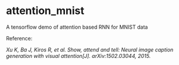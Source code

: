 # attention_mnist
A tensorflow demo of attention based RNN for MNIST data



Reference: 

*Xu K, Ba J, Kiros R, et al. Show, attend and tell: Neural image caption generation with visual attention[J]. arXiv:1502.03044, 2015.*
